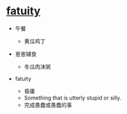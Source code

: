 # [fatuity](https://github.com/jiemaoli/gitblog/issues/41)

- 午餐
   - 黄瓜鸡丁

- 崽崽辅食
   - 冬瓜肉沫粥

- fatuity
   - 昏庸
   - Something that is utterly stupid or silly.
   - 完成愚蠢或愚蠢的事
